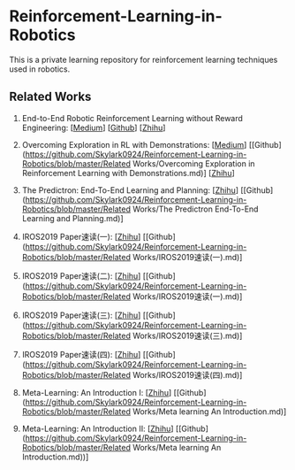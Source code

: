 # Reinforcement-Learning-in-Robotics
This is a private learning repository for reinforcement learning techniques used in robotics. 

## Related Works

1. End-to-End Robotic Reinforcement Learning without Reward Engineering: [[Medium](https://medium.com/@skylark0924/notes-of-end-to-end-robotic-reinforcement-learning-without-reward-engineering-a6ffcc5c47f3)] [[Github](https://github.com/Skylark0924/Reinforcement-Learning-in-Robotics/blob/master/Related%20Works/End-to-End%20Robotic%20Reinforcement%20Learning%20without%20Reward%20Engineering.md)] [[Zhihu](https://zhuanlan.zhihu.com/p/96839443)]
2. Overcoming Exploration in RL with Demonstrations: [[Medium](https://medium.com/@skylark0924/notes-of-overcoming-exploration-in-reinforcement-learning-with-demonstrations-52dac4e84c58)] [[Github](https://github.com/Skylark0924/Reinforcement-Learning-in-Robotics/blob/master/Related Works/Overcoming Exploration in Reinforcement Learning with Demonstrations.md)] [[Zhihu](https://zhuanlan.zhihu.com/p/96841783)]
3. The Predictron: End-To-End Learning and Planning: [[Zhihu](https://zhuanlan.zhihu.com/p/96917057)] [[Github](https://github.com/Skylark0924/Reinforcement-Learning-in-Robotics/blob/master/Related Works/The Predictron End-To-End Learning and Planning.md)]

4. IROS2019 Paper速读(一): [[Zhihu](https://zhuanlan.zhihu.com/p/97891687)] [[Github](https://github.com/Skylark0924/Reinforcement-Learning-in-Robotics/blob/master/Related Works/IROS2019速读(一).md)]
5. IROS2019 Paper速读(二): [[Zhihu](https://zhuanlan.zhihu.com/p/98365711)] [[Github](https://github.com/Skylark0924/Reinforcement-Learning-in-Robotics/blob/master/Related Works/IROS2019速读(一).md)]
6. IROS2019 Paper速读(三): [[Zhihu](https://zhuanlan.zhihu.com/p/98712344)] [[Github](https://github.com/Skylark0924/Reinforcement-Learning-in-Robotics/blob/master/Related Works/IROS2019速读(三).md)]
7. IROS2019 Paper速读(四): [[Zhihu](https://zhuanlan.zhihu.com/p/98762958)] [[Github](https://github.com/Skylark0924/Reinforcement-Learning-in-Robotics/blob/master/Related Works/IROS2019速读(四).md)]
8. Meta-Learning: An Introduction Ⅰ: [[Zhihu](https://zhuanlan.zhihu.com/p/99730942)] [[Github](https://github.com/Skylark0924/Reinforcement-Learning-in-Robotics/blob/master/Related Works/Meta learning An Introduction.md)]
9. Meta-Learning: An Introduction Ⅱ: [[Zhihu](https://zhuanlan.zhihu.com/p/100035717)] [[Github](https://github.com/Skylark0924/Reinforcement-Learning-in-Robotics/blob/master/Related Works/Meta learning An Introduction.md))]